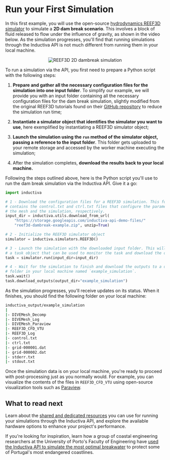 # Run your First Simulation

In this first example, you will use the open-source [hydrodynamics REEF3D simulator](https://github.com/REEF3D/REEF3D) to
simulate a **2D dam break scenario**. This involves a block of fluid released to 
flow under the influence of gravity, as shown in the video below. As the simulation
progresses, you'll find that running simulations through the Inductiva API is not 
much different from running them in your local machine.

<div align="center">
   <img src="../_static/reef3d-dambreak-fullscreen.gif" alt="REEF3D 2D dambreak simulation">
</div>


To run a simulation via the API, you first need to prepare a Python script with 
the following steps:

1. **Prepare and gather all the necessary configuration files for the simulation 
into one input folder**. To simplify our example, we will provide you with an input folder 
containing all the necessary configuration files for the dam break simulation, 
slightly modified from the original REEF3D tutorials found on their [GitHub repository](https://github.com/REEF3D/REEF3D/tree/master/Tutorials/REEF3D_CFD/9_1%202D%20Dam%20Break) to reduce
the simulation run time;

2. **Instantiate a simulator object that identifies the simulator you want to use**, 
here exemplified by instantiating a REEF3D simulator object;

3. **Launch the simulation using the `run` method of the simulator object, passing
a reference to the input folder**. This folder gets uploaded to your remote storage 
and accessed by the worker machine executing the simulation;

4. After the simulation completes, **download the results back to your local machine.**

Following the steps outlined above, here is the Python script you'll use to run 
the dam break simulation via the Inductiva API. Give it a go:

```python
import inductiva

# 1 - Download the configuration files for a REEF3D simulation. This folder
# contains the control.txt and ctrl.txt files that configure the parameters of
# the mesh and the simulation, respectively.
input_dir = inductiva.utils.download_from_url(
    "https://storage.googleapis.com/inductiva-api-demo-files/"
    "reef3d-dambreak-example.zip", unzip=True)

# 2 - Initialize the REEF3D simulator object
simulator = inductiva.simulators.REEF3D()

# 3 - Launch the simulation with the downloaded input folder. This will return
# a task object that can be used to monitor the task and download the outputs.
task = simulator.run(input_dir=input_dir)

# 4 - Wait for the simulation to finish and download the outputs to a default
# folder in your local machine named `example_simulation`.
task.wait()
task.download_outputs(output_dir="example_simulation")
```
As the simulation progresses, you'll receive updates on its status. When it finishes, 
you should find the following folder on your local machine:

```bash
inductiva_output/example_simulation
|
|- DIVEMesh_Decomp
|- DIVEMesh_Log
|- DIVEMesh_Paraview 
|- REEF3D_CFD_VTU
|- REEF3D_Log
|- control.txt
|- ctrl.txt
|- grid-000001.dat
|- grid-000002.dat
|- stderr.txt
|- stdout.txt
```
Once the simulation data is on your local machine, you're ready to proceed with 
post-processing just as you normally would. For example, you can visualize the 
contents of the files in `REEF3D_CFD_VTU` using open-source visualization tools 
such as [Paraview](https://www.paraview.org/download/).

## What to read next

Learn about the [shared and dedicated resources](../explore_api/shared_dedicated_resources.md) 
you can use for running your simulations through the Inductiva API, and explore 
the available hardware options to enhance
your project's performance.

If you're looking for inspiration, learn how a group of coastal engineering researchers 
at the University of Porto's Faculty of Engineering have [used the Inductiva API to simulate the most optimal breakwater](https://inductiva.ai/blog/article/scaling-coastal-engineering-projects-inductiva-api) 
to protect some of Portugal's most endangered coastlines.